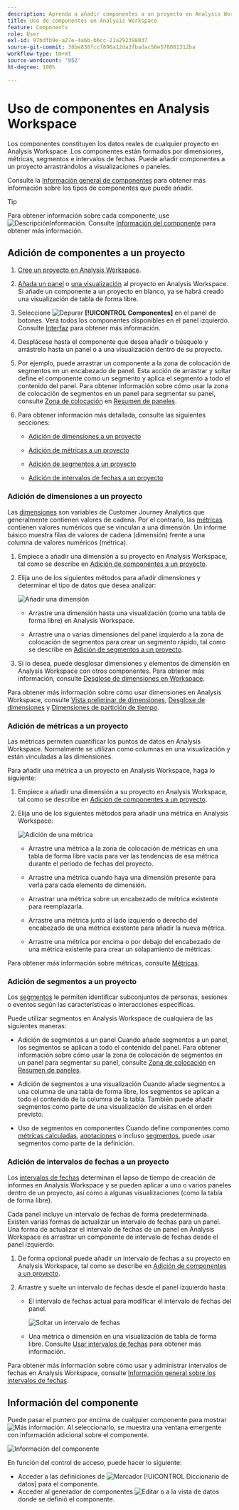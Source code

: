 ```yaml
---
description: Aprenda a añadir componentes a un proyecto en Analysis Workspace
title: Uso de componentes en Analysis Workspace
feature: Components
role: User
exl-id: 97bdfb9e-a27e-4a6b-b6cc-21a292398037
source-git-commit: 38be838fccf896a12da3fbadac50e578081312ba
workflow-type: tm+mt
source-wordcount: '952'
ht-degree: 100%

---
```


# Uso de componentes en Analysis Workspace

Los componentes constituyen los datos reales de cualquier proyecto en Analysis Workspace. Los componentes están formados por dimensiones, métricas, segmentos e intervalos de fechas. Puede añadir componentes a un proyecto arrastrándolos a visualizaciones o paneles.

Consulte la [Información general de componentes](/help/components/overview.md) para obtener más información sobre los tipos de componentes que puede añadir.

>[!TIP]
>
>Para obtener información sobre cada componente, use ![DescripciónInformación](/help/assets/icons/InfoOutline.svg). Consulte [Información del componente](#component-info) para obtener más información.

## Adición de componentes a un proyecto

1. [Cree un proyecto en Analysis Workspace](/help/analysis-workspace/build-workspace-project/create-projects.md).

1. [Añada un panel](/help/analysis-workspace/c-panels/panels.md#create-a-panel) o [una visualización](/help/analysis-workspace/visualizations/freeform-analysis-visualizations.md#add-visualizations-to-a-panel) al proyecto en Analysis Workspace. Si añade un componente a un proyecto en blanco, ya se habrá creado una visualización de tabla de forma libre.

1. Seleccione ![Depurar](/help/assets/icons/Curate.svg) **[!UICONTROL Componentes]** en el panel de botones. Verá todos los componentes disponibles en el panel izquierdo. Consulte [Interfaz](/help/analysis-workspace/home.md#interface) para obtener más información.

1. Desplácese hasta el componente que desea añadir o búsquelo y arrástrelo hasta un panel o a una visualización dentro de su proyecto.

1. Por ejemplo, puede arrastrar un componente a la zona de colocación de segmentos en un encabezado de panel. Esta acción de arrastrar y soltar define el componente como un segmento y aplica el segmento a todo el contenido del panel.
Para obtener información sobre cómo usar la zona de colocación de segmentos en un panel para segmentar su panel, consulte [Zona de colocación](/help/analysis-workspace/c-panels/panels.md#drop-zone) en [Resumen de paneles](/help/analysis-workspace/c-panels/panels.md).

1. Para obtener información más detallada, consulte las siguientes secciones:

   * [Adición de dimensiones a un proyecto](#add-dimensions-to-a-project)

   * [Adición de métricas a un proyecto](#add-metrics-to-a-project)

   * [Adición de segmentos a un proyecto](#add-segments-to-a-project)

   * [Adición de intervalos de fechas a un proyecto](#add-date-ranges-to-a-project)

### Adición de dimensiones a un proyecto

Las [dimensiones](/help/components/dimensions/overview.md) son variables de Customer Journey Analytics que generalmente contienen valores de cadena. Por el contrario, las [métricas](/help/components/calc-metrics/calc-metr-overview.md) contienen valores numéricos que se vinculan a una dimensión. Un informe básico muestra filas de valores de cadena (dimensión) frente a una columna de valores numéricos (métrica).

1. Empiece a añadir una dimensión a su proyecto en Analysis Workspace, tal como se describe en [Adición de componentes a un proyecto](#add-components-to-a-project).

1. Elija uno de los siguientes métodos para añadir dimensiones y determinar el tipo de datos que desea analizar:

   ![Añadir una dimensión](/help/components/assets/add-dimension.gif)

   * Arrastre una dimensión hasta una visualización (como una tabla de forma libre) en Analysis Workspace.

   * Arrastre una o varias dimensiones del panel izquierdo a la zona de colocación de segmentos para crear un segmento rápido, tal como se describe en [Adición de segmentos a un proyecto](#add-filters-to-a-project).

1. Si lo desea, puede desglosar dimensiones y elementos de dimensión en Analysis Workspace con otros componentes. Para obtener más información, consulte [Desglose de dimensiones en Workspace](/help/components/dimensions/t-breakdown-fa.md).

Para obtener más información sobre cómo usar dimensiones en Analysis Workspace, consulte [Vista preliminar de dimensiones](/help/components/dimensions/view-dimensions.md), [Desglose de dimensiones](/help/components/dimensions/t-breakdown-fa.md) y [Dimensiones de partición de tiempo](/help/components/dimensions/time-parting-dimensions.md).

### Adición de métricas a un proyecto

Las métricas permiten cuantificar los puntos de datos en Analysis Workspace. Normalmente se utilizan como columnas en una visualización y están vinculadas a las dimensiones.

Para añadir una métrica a un proyecto en Analysis Workspace, haga lo siguiente:

1. Empiece a añadir una dimensión a su proyecto en Analysis Workspace, tal como se describe en [Adición de componentes a un proyecto](#add-components-to-a-project).



1. Elija uno de los siguientes métodos para añadir una métrica en Analysis Workspace:

   ![Adición de una métrica](/help/components/assets/add-metric.gif)

   * Arrastre una métrica a la zona de colocación de métricas en una tabla de forma libre vacía para ver las tendencias de esa métrica durante el período de fechas del proyecto.

   * Arrastre una métrica cuando haya una dimensión presente para verla para cada elemento de dimensión.

   * Arrastrar una métrica sobre un encabezado de métrica existente para reemplazarla.

   * Arrastre una métrica junto al lado izquierdo o derecho del encabezado de una métrica existente para añadir la nueva métrica.

   * Arrastre una métrica por encima o por debajo del encabezado de una métrica existente para crear un solapamiento de métricas.


Para obtener más información sobre métricas, consulte [Métricas](/help/components/apply-create-metrics.md).

### Adición de segmentos a un proyecto

Los [segmentos](/help/components/segments/seg-overview.md) le permiten identificar subconjuntos de personas, sesiones o eventos según las características o interacciones específicas.

Puede utilizar segmentos en Analysis Workspace de cualquiera de las siguientes maneras:

* Adición de segmentos a un panel
Cuando añade segmentos a un panel, los segmentos se aplican a todo el contenido del panel.
Para obtener información sobre cómo usar la zona de colocación de segmentos en un panel para segmentar su panel, consulte [Zona de colocación](/help/analysis-workspace/c-panels/panels.md#drop-zone) en [Resumen de paneles](/help/analysis-workspace/c-panels/panels.md).

* Adición de segmentos a una visualización
Cuando añade segmentos a una columna de una tabla de forma libre, los segmentos se aplican a todo el contenido de la columna de la tabla. También puede añadir segmentos como parte de una visualización de visitas en el orden previsto.

* Uso de segmentos en componentes
Cuando define componentes como [métricas calculadas](/help/components/calc-metrics/cm-workflow/metrics-with-segments.md), [anotaciones](/help/components/annotations/create-annotations.md#annotation-builder) o incluso [segmentos](/help/components/segments/seg-builder.md), puede usar segmentos como parte de la definición.


### Adición de intervalos de fechas a un proyecto

Los [intervalos de fechas](/help/components/date-ranges/overview.md) determinan el lapso de tiempo de creación de informes en Analysis Workspace y se pueden aplicar a uno o varios paneles dentro de un proyecto, así como a algunas visualizaciones (como la tabla de forma libre).

Cada panel incluye un intervalo de fechas de forma predeterminada. Existen varias formas de actualizar un intervalo de fechas para un panel. Una forma de actualizar el intervalo de fechas de un panel en Analysis Workspace es arrastrar un componente de intervalo de fechas desde el panel izquierdo:

1. De forma opcional puede añadir un intervalo de fechas a su proyecto en Analysis Workspace, tal como se describe en [Adición de componentes a un proyecto](#add-components-to-a-project).

1. Arrastre y suelte un intervalo de fechas desde el panel izquierdo hasta:

   * El intervalo de fechas actual para modificar el intervalo de fechas del panel.

     ![Soltar un intervalo de fechas](assets/add-date-range.gif)

   * Una métrica o dimensión en una visualización de tabla de forma libre. Consulte [Usar intervalos de fechas](/help/components/date-ranges/overview.md#use-date-ranges) para obtener más información. 

Para obtener más información sobre cómo usar y administrar intervalos de fechas en Analysis Workspace, consulte [Información general sobre los intervalos de fechas](/help/components/date-ranges/overview.md).

## Información del componente

Puede pasar el puntero por encima de cualquier componente para mostrar ![Más información](/help/assets/icons/InfoOutline.svg). Al seleccionarlo, se muestra una ventana emergente con información adicional sobre el componente.

![Información del componente](assets/component-info.png)

En función del control de acceso, puede hacer lo siguiente:

* Acceder a las definiciones de ![Marcador](/help/assets/icons/Bookmark.svg) [!UICONTROL Diccionario de datos] para el componente.
* Acceder al generador de componentes ![Editar](/help/assets/icons/Edit.svg) o a la vista de datos donde se definió el componente.
